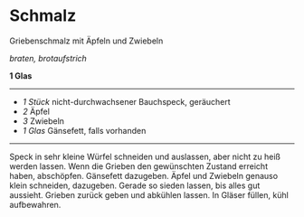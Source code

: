 # Schmalz

Griebenschmalz mit Äpfeln und Zwiebeln

*braten, brotaufstrich*

**1 Glas**

---

- *1 Stück* nicht-durchwachsener Bauchspeck, geräuchert
- *2* Äpfel
- *3* Zwiebeln
- *1 Glas* Gänsefett, falls vorhanden

---

Speck in sehr kleine Würfel schneiden und auslassen, aber nicht zu heiß werden lassen. Wenn die Grieben den gewünschten
Zustand erreicht haben, abschöpfen.  Gänsefett dazugeben. Äpfel und Zwiebeln genauso klein schneiden, dazugeben. Gerade
so sieden lassen, bis alles gut aussieht. Grieben zurück geben und abkühlen lassen. In Gläser füllen, kühl aufbewahren.

